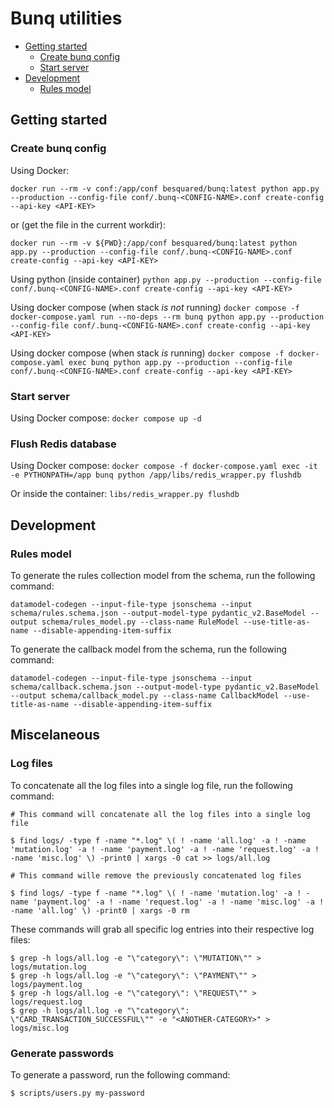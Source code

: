 # Bunq utilities <!-- omit from toc -->

- [Getting started](#getting-started)
  - [Create bunq config](#create-bunq-config)
  - [Start server](#start-server)
- [Development](#development)
  - [Rules model](#rules-model)

## Getting started

### Create bunq config

Using Docker:

`docker run --rm -v conf:/app/conf besquared/bunq:latest python app.py --production --config-file conf/.bunq-<CONFIG-NAME>.conf create-config --api-key <API-KEY>`

or (get the file in the current workdir):

`docker run --rm -v ${PWD}:/app/conf besquared/bunq:latest python app.py --production --config-file conf/.bunq-<CONFIG-NAME>.conf create-config --api-key <API-KEY>`

Using python (inside container)
`python app.py --production --config-file conf/.bunq-<CONFIG-NAME>.conf create-config --api-key <API-KEY>`

Using docker compose (when stack _is not_ running)
`docker compose -f docker-compose.yaml run --no-deps --rm bunq python app.py --production --config-file conf/.bunq-<CONFIG-NAME>.conf create-config --api-key <API-KEY>`

Using docker compose (when stack _is_ running)
`docker compose -f docker-compose.yaml exec bunq python app.py --production --config-file conf/.bunq-<CONFIG-NAME>.conf create-config --api-key <API-KEY>`

### Start server

Using Docker compose:
`docker compose up -d`

### Flush Redis database

Using Docker compose:
`docker compose -f docker-compose.yaml exec -it -e PYTHONPATH=/app bunq python /app/libs/redis_wrapper.py flushdb`

Or inside the container:
`libs/redis_wrapper.py flushdb`

## Development

### Rules model

To generate the rules collection model from the schema, run the following command:

`datamodel-codegen --input-file-type jsonschema --input schema/rules.schema.json --output-model-type pydantic_v2.BaseModel --output schema/rules_model.py --class-name RuleModel --use-title-as-name --disable-appending-item-suffix`

To generate the callback model from the schema, run the following command:

`datamodel-codegen --input-file-type jsonschema --input schema/callback.schema.json --output-model-type pydantic_v2.BaseModel --output schema/callback_model.py --class-name CallbackModel --use-title-as-name --disable-appending-item-suffix`

## Miscelaneous

### Log files

To concatenate all the log files into a single log file, run the following command:

```
# This command will concatenate all the log files into a single log file

$ find logs/ -type f -name "*.log" \( ! -name 'all.log' -a ! -name 'mutation.log' -a ! -name 'payment.log' -a ! -name 'request.log' -a ! -name 'misc.log' \) -print0 | xargs -0 cat >> logs/all.log

# This command wille remove the previously concatenated log files

$ find logs/ -type f -name "*.log" \( ! -name 'mutation.log' -a ! -name 'payment.log' -a ! -name 'request.log' -a ! -name 'misc.log' -a ! -name 'all.log' \) -print0 | xargs -0 rm
```

These commands will grab all specific log entries into their respective log files:

```
$ grep -h logs/all.log -e "\"category\": \"MUTATION\"" > logs/mutation.log
$ grep -h logs/all.log -e "\"category\": \"PAYMENT\"" > logs/payment.log
$ grep -h logs/all.log -e "\"category\": \"REQUEST\"" > logs/request.log
$ grep -h logs/all.log -e "\"category\": \"CARD_TRANSACTION_SUCCESSFUL\"" -e "<ANOTHER-CATEGORY>" > logs/misc.log
```

### Generate passwords

To generate a password, run the following command:

```
$ scripts/users.py my-password
```
